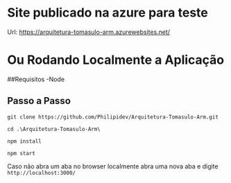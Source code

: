 # Site publicado na azure para teste

Url: https://arquitetura-tomasulo-arm.azurewebsites.net/

# Ou Rodando Localmente a Aplicação

##Requisitos
-Node

## Passo a Passo
```
git clone https://github.com/Philipidev/Arquitetura-Tomasulo-Arm.git
```
```
cd .\Arquitetura-Tomasulo-Arm\
```
```
npm install
```
```
npm start
```

Caso não abra um aba no browser localmente abra uma nova aba e digite `http://localhost:3000/`

